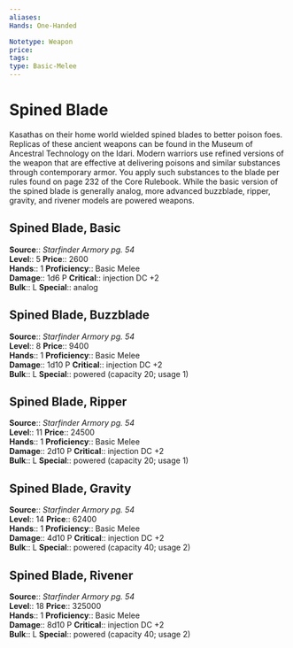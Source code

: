 ```yaml
---
aliases: 
Hands: One-Handed

Notetype: Weapon
price: 
tags: 
type: Basic-Melee
---
```


# Spined Blade

Kasathas on their home world wielded spined blades to better poison foes. Replicas of these ancient weapons can be found in the Museum of Ancestral Technology on the Idari. Modern warriors use refined versions of the weapon that are effective at delivering poisons and similar substances through contemporary armor. You apply such substances to the blade per rules found on page 232 of the Core Rulebook. While the basic version of the spined blade is generally analog, more advanced buzzblade, ripper, gravity, and rivener models are powered weapons.  

## Spined Blade, Basic

**Source**:: _Starfinder Armory pg. 54_  
**Level**:: 5
**Price**:: 2600  
**Hands**:: 1
**Proficiency**:: Basic Melee  
**Damage**:: 1d6 P
**Critical**:: injection DC +2  
**Bulk**:: L
**Special**:: analog

## Spined Blade, Buzzblade

**Source**:: _Starfinder Armory pg. 54_  
**Level**:: 8
**Price**:: 9400  
**Hands**:: 1
**Proficiency**:: Basic Melee  
**Damage**:: 1d10 P
**Critical**:: injection DC +2  
**Bulk**:: L
**Special**:: powered (capacity 20; usage 1)

## Spined Blade, Ripper

**Source**:: _Starfinder Armory pg. 54_  
**Level**:: 11
**Price**:: 24500  
**Hands**:: 1
**Proficiency**:: Basic Melee  
**Damage**:: 2d10 P
**Critical**:: injection DC +2  
**Bulk**:: L
**Special**:: powered (capacity 20; usage 1)

## Spined Blade, Gravity

**Source**:: _Starfinder Armory pg. 54_  
**Level**:: 14
**Price**:: 62400  
**Hands**:: 1
**Proficiency**:: Basic Melee  
**Damage**:: 4d10 P
**Critical**:: injection DC +2  
**Bulk**:: L
**Special**:: powered (capacity 40; usage 2)

## Spined Blade, Rivener

**Source**:: _Starfinder Armory pg. 54_  
**Level**:: 18
**Price**:: 325000  
**Hands**:: 1
**Proficiency**:: Basic Melee  
**Damage**:: 8d10 P
**Critical**:: injection DC +2  
**Bulk**:: L
**Special**:: powered (capacity 40; usage 2)
